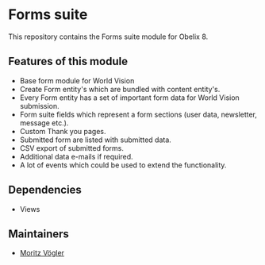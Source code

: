 Forms suite
=========

This repository contains the Forms suite module for Obelix 8.

Features of this module
-----------

* Base form module for World Vision
* Create Form entity's which are bundled with content entity's.
* Every Form entity has a set of important form data for World Vision submission.
* Form suite fields which represent a form sections (user data, newsletter, message etc.).
* Custom Thank you pages.
* Submitted form are listed with submitted data.
* CSV export of submitted forms.
* Additional data e-mails if required.
* A lot of events which could be used to extend the functionality.


Dependencies
------------

* Views

Maintainers
-----------

* [Moritz Vögler](mailto:mvoegler@artus.com)
